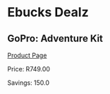 
# Ebucks Dealz
## GoPro: Adventure Kit
[Product Page](https://www.ebucks.com/web/shop/productSelected.do?prodId=662183387&catId=714994827)

Price: R749.00

Savings: 150.0


	